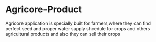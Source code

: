# Agricore-Product
Agricore application is specially built for farmers,where they can find perfect seed and proper water supply shcedule for crops and others agricultural products and also they can sell their crops 
